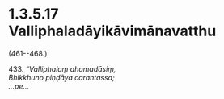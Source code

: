 # 1.3.5.17 Valliphaladāyikāvimānavatthu

(461--468.)

433\. _“Valliphalaṃ ahamadāsiṃ,_  
_Bhikkhuno piṇḍāya carantassa;_  
_…pe…_
